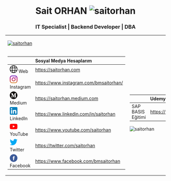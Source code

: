 <h1 align="center">Sait ORHAN <img src="https://komarev.com/ghpvc/?username=saitorhan" alt="saitorhan" /> </h1>
<h3 align="center">IT Specialist | Backend Developer | DBA</h3>

<table>
  <tr>
    <td colspan="2">
     <p align="left"> <a href="https://github.com/ryo-ma/github-profile-trophy"><img src="https://github-profile-trophy.vercel.app/?username=saitorhan&margin-w=5" alt="saitorhan" /></a></p>
    </td>
    </tr>
  <tr>
    <td>
            

|          |         Sosyal Medya Hesaplarım                              |
| -------- |:--------------------------------------|
| ![alt text](https://github.com/saitorhan/saitorhan/blob/master/Media/web.png "Sait ORHAN") Web      | https://saitorhan.com                 |
| ![alt text](https://github.com/saitorhan/saitorhan/blob/master/Media/instagram.png "Sait ORHAN") Instagram      | https://www.instagram.com/bmsaitorhan/                 |
| ![alt text](https://github.com/saitorhan/saitorhan/blob/master/Media/mediumico.png "Sait ORHAN") Medium   | https://saitorhan.medium.com         |
| ![alt text](https://github.com/saitorhan/saitorhan/blob/master/Media/linkedinico.png "Sait ORHAN") LinkedIn | https://www.linkedin.com/in/saitorhan |
| ![alt text](https://github.com/saitorhan/saitorhan/blob/master/Media/youtube.png "Sait ORHAN") YouTube  | https://www.youtube.com/saitorhan     |
| ![alt text](https://github.com/saitorhan/saitorhan/blob/master/Media/twitter.png "Sait ORHAN") Twitter  | https://twitter.com/saitorhan         |
| ![alt text](https://github.com/saitorhan/saitorhan/blob/master/Media/facebook.png "Sait ORHAN") Facebook | https://www.facebook.com/bmsaitorhan  |


    
  <td>
    
|          |         Udemy Kurslarım                              |
| -------- |:--------------------------------------|
| SAP BASIS Eğitimi      | https://tls.tc/sapbasis                |
    
    
<p><img align="center" src="https://github-readme-stats.vercel.app/api?username=saitorhan&show_icons=true" alt="saitorhan" /></p>

</td>
</tr>
</table>
